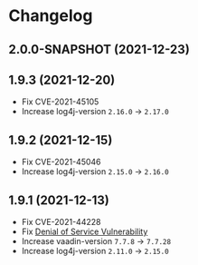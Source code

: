 # Changelog

## 2.0.0-SNAPSHOT (2021-12-23)

## 1.9.3 (2021-12-20)
* Fix CVE-2021-45105
* Increase log4j-version `2.16.0` -> `2.17.0`

## 1.9.2 (2021-12-15)
* Fix CVE-2021-45046
* Increase log4j-version `2.15.0` -> `2.16.0`

## 1.9.1 (2021-12-13)
* Fix CVE-2021-44228
* Fix [Denial of Service Vulnerability](https://vaadin.com/security/2021-10-27)
* Increase vaadin-version `7.7.8` -> `7.7.28`
* Increase log4j-version `2.11.0` -> `2.15.0`
